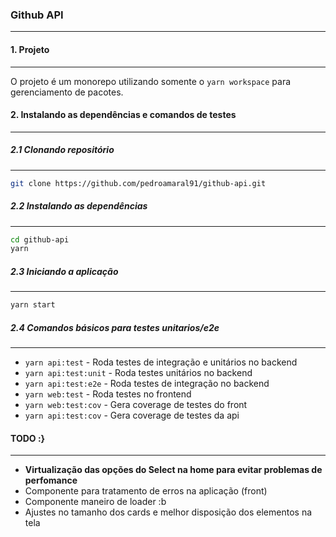 ### Github API

---

#### 1. Projeto

---

O projeto é um monorepo utilizando somente o `yarn workspace` para gerenciamento de pacotes.

#### 2. Instalando as dependências e comandos de testes

---

##### 2.1 Clonando repositório

---

```bash
git clone https://github.com/pedroamaral91/github-api.git
```

##### 2.2 Instalando as dependências

---

```bash
cd github-api
yarn
```

##### 2.3 Iniciando a aplicação

---

```bash
yarn start
```

##### 2.4 Comandos básicos para testes unitarios/e2e

---

- `yarn api:test` - Roda testes de integração e unitários no backend
- `yarn api:test:unit` - Roda testes unitários no backend
- `yarn api:test:e2e` - Roda testes de integração no backend
- `yarn web:test` - Roda testes no frontend
- `yarn web:test:cov` - Gera coverage de testes do front
- `yarn api:test:cov` - Gera coverage de testes da api

#### TODO :}

---

- **Virtualização das opções do Select na home para evitar problemas de perfomance**
- Componente para tratamento de erros na aplicação (front)
- Componente maneiro de loader :b
- Ajustes no tamanho dos cards e melhor disposição dos elementos na tela